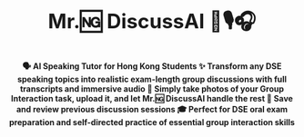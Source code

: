 <p style="text-align:center; font-size: 2.5em;">
  <strong>Mr.🆖 DiscussAI 👥🎙️🎧</strong>
</p>
<p style="text-align:center; font-size: 1em;">
  <strong>🗣️ AI Speaking Tutor for Hong Kong Students ✨ Transform any DSE speaking topics into realistic exam-length group discussions with full transcripts and immersive audio 📸 Simply take photos of your Group Interaction task, upload it, and let Mr.🆖 DiscussAI handle the rest 💾 Save and review previous discussion sessions 🎓 Perfect for DSE oral exam preparation and self-directed practice of essential group interaction skills</strong>
</p>
